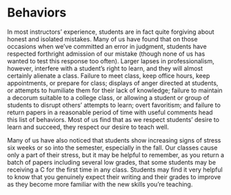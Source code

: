 # Behaviors

In most instructors’ experience, students are in fact quite forgiving about honest and isolated mistakes.  Many of us have found that on those occasions when we’ve committed an error in judgment, students have respected forthright admission of our mistake (though none of us has wanted to test this response too often).  Larger lapses in professionalism, however, interfere with a student’s right to learn, and they will almost certainly alienate a class. Failure to meet class, keep office hours, keep appointments, or prepare for class; displays of anger directed at students, or attempts to humiliate them for their lack of knowledge; failure to maintain a decorum suitable to a college class, or allowing a student or group of students to disrupt others’ attempts to learn; overt favoritism; and failure to return papers in a reasonable period of time with useful comments head this list of behaviors.  Most of us find that as we respect students’ desire to learn and succeed, they respect our desire to teach well.

Many of us have also noticed that students show increasing signs of stress six weeks or so into the semester, especially in the fall.  Our classes cause only a part of their stress, but it may be helpful to remember, as you return a batch of papers including several low grades, that some students may be receiving a C for the first time in any class.  Students may find it very helpful to know that you genuinely expect their writing and their grades to improve as they become more familiar with the new skills you’re teaching.
